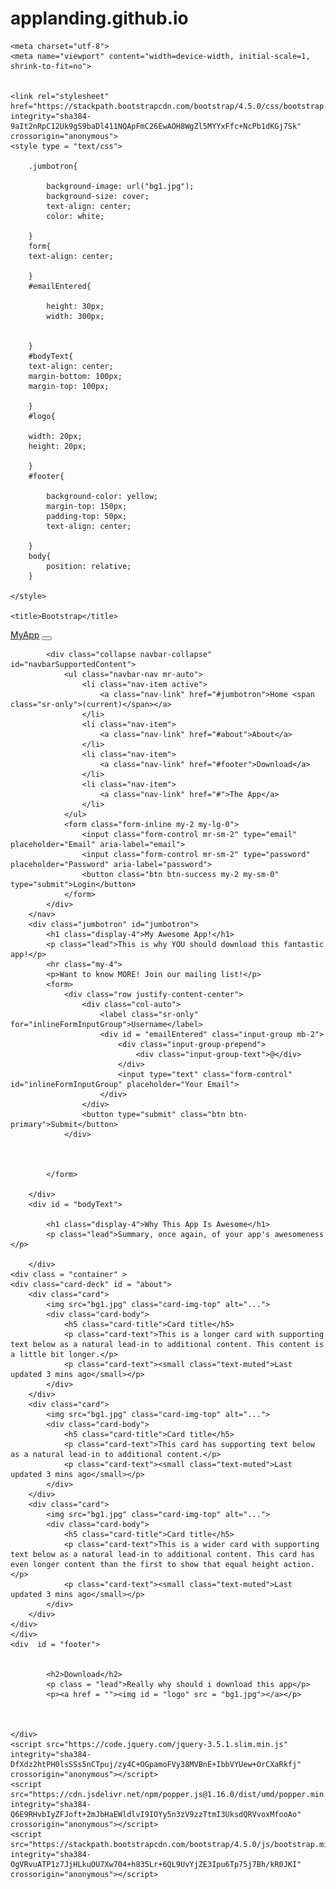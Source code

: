 # applanding.github.io
<!doctype html>
<html lang="en">
  <head>
    
    <meta charset="utf-8">
    <meta name="viewport" content="width=device-width, initial-scale=1, shrink-to-fit=no">

    
    <link rel="stylesheet" href="https://stackpath.bootstrapcdn.com/bootstrap/4.5.0/css/bootstrap.min.css" integrity="sha384-9aIt2nRpC12Uk9gS9baDl411NQApFmC26EwAOH8WgZl5MYYxFfc+NcPb1dKGj7Sk" crossorigin="anonymous">
	<style type = "text/css">
	
		.jumbotron{
		
			background-image: url("bg1.jpg");
			background-size: cover;
			text-align: center;
			color: white;
			
		}
		form{
		text-align: center;
		
		}
		#emailEntered{
		
			height: 30px;
			width: 300px;
			
		
		}
		#bodyText{
		text-align: center;
		margin-bottom: 100px;
		margin-top: 100px;
		
		}
		#logo{
		
		width: 20px;
		height: 20px;
		
		}
		#footer{
		
			background-color: yellow;
			margin-top: 150px;
			padding-top: 50px;
			text-align: center;
		
		}
		body{
			position: relative;
		}
	
	</style>

    <title>Bootstrap</title>
  </head>
  <body data-spy = "scroll" data-target="#navbar">
		<nav class="navbar navbar-expand-lg navbar-light bg-light navbar-fixed-top" id = "navbar">
			<a class="navbar-brand" href="#">MyApp</a>
			<button class="navbar-toggler" type="button" data-toggle="collapse" data-target="#navbarSupportedContent" aria-controls="navbarSupportedContent" aria-expanded="false" aria-label="Toggle navigation">
				<span class="navbar-toggler-icon"></span>
			</button>

			<div class="collapse navbar-collapse" id="navbarSupportedContent">
				<ul class="navbar-nav mr-auto">
					<li class="nav-item active">
						<a class="nav-link" href="#jumbotron">Home <span class="sr-only">(current)</span></a>
					</li>
					<li class="nav-item">
						<a class="nav-link" href="#about">About</a>
					</li>
					<li class="nav-item">
						<a class="nav-link" href="#footer">Download</a>
					</li>
					<li class="nav-item">
						<a class="nav-link" href="#">The App</a>
					</li>
				</ul>
				<form class="form-inline my-2 my-lg-0">
					<input class="form-control mr-sm-2" type="email" placeholder="Email" aria-label="email">
					<input class="form-control mr-sm-2" type="password" placeholder="Password" aria-label="password">
					<button class="btn btn-success my-2 my-sm-0" type="submit">Login</button>
				</form>
			</div>
		</nav>
		<div class="jumbotron" id="jumbotron">
			<h1 class="display-4">My Awesome App!</h1>
			<p class="lead">This is why YOU should download this fantastic app!</p>
			<hr class="my-4">
			<p>Want to know MORE! Join our mailing list!</p>
			<form>
				<div class="row justify-content-center">   
					<div class="col-auto">
						<label class="sr-only" for="inlineFormInputGroup">Username</label>
						<div id = "emailEntered" class="input-group mb-2">
							<div class="input-group-prepend">
								<div class="input-group-text">@</div>
							</div>
							<input type="text" class="form-control" id="inlineFormInputGroup" placeholder="Your Email">
						</div>
					</div>
					<button type="submit" class="btn btn-primary">Submit</button>
				</div>
				
					
				
			</form>
			
		</div>
		<div id = "bodyText">
		
			<h1 class="display-4">Why This App Is Awesome</h1>
			<p class="lead">Summary, once again, of your app's awesomeness </p>
		
		</div>
	<div class = "container" >
	<div class="card-deck" id = "about">
		<div class="card">
			<img src="bg1.jpg" class="card-img-top" alt="...">
			<div class="card-body">
				<h5 class="card-title">Card title</h5>
				<p class="card-text">This is a longer card with supporting text below as a natural lead-in to additional content. This content is a little bit longer.</p>
				<p class="card-text"><small class="text-muted">Last updated 3 mins ago</small></p>
			</div>
		</div>
		<div class="card">
			<img src="bg1.jpg" class="card-img-top" alt="...">
			<div class="card-body">
				<h5 class="card-title">Card title</h5>
				<p class="card-text">This card has supporting text below as a natural lead-in to additional content.</p>
				<p class="card-text"><small class="text-muted">Last updated 3 mins ago</small></p>
			</div>
		</div>
		<div class="card">
			<img src="bg1.jpg" class="card-img-top" alt="...">
			<div class="card-body">
				<h5 class="card-title">Card title</h5>
				<p class="card-text">This is a wider card with supporting text below as a natural lead-in to additional content. This card has even longer content than the first to show that equal height action.</p>
				<p class="card-text"><small class="text-muted">Last updated 3 mins ago</small></p>
			</div>
		</div>
	</div>
	</div>
	<div  id = "footer">
	
		
			<h2>Download</h2>
			<p class = "lead">Really why should i download this app</p>
			<p><a href = ""><img id = "logo" src = "bg1.jpg"></a></p>
		
		
	
	</div>
    <script src="https://code.jquery.com/jquery-3.5.1.slim.min.js" integrity="sha384-DfXdz2htPH0lsSSs5nCTpuj/zy4C+OGpamoFVy38MVBnE+IbbVYUew+OrCXaRkfj" crossorigin="anonymous"></script>
    <script src="https://cdn.jsdelivr.net/npm/popper.js@1.16.0/dist/umd/popper.min.js" integrity="sha384-Q6E9RHvbIyZFJoft+2mJbHaEWldlvI9IOYy5n3zV9zzTtmI3UksdQRVvoxMfooAo" crossorigin="anonymous"></script>
    <script src="https://stackpath.bootstrapcdn.com/bootstrap/4.5.0/js/bootstrap.min.js" integrity="sha384-OgVRvuATP1z7JjHLkuOU7Xw704+h835Lr+6QL9UvYjZE3Ipu6Tp75j7Bh/kR0JKI" crossorigin="anonymous"></script>
    
  </body>
</html>
